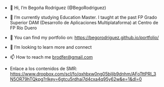 - 👋 Hi, I’m Begoña Rodríguez (@BegoRodriguez)
- 🌱 I’m currently studying Education Master. I taught at the past FP Grado Superior DAM (Desarrollo de Aplicaciones Multiplataforma) at Centro de FP Río Duero
- 👀 You can find my portfolio on: https://begorodriguez.github.io/portfolio/
- 💞️ I’m looking to learn more and connect
- 📫 How to reach me brodfer@gmail.com
  
- Enlace a los contenidos de SMR: https://www.dropbox.com/scl/fo/qxhbxw0ng05bjljb9dnhm/AFoTttPRI_3N5OR79hTQkpg?rlkey=6gtcu5rdhai7d4cxa4q95y62w&e=1&dl=0

<!---
BegoRodriguez/BegoRodriguez is a ✨ special ✨ repository because its `README.md` (this file) appears on your GitHub profile.
You can click the Preview link to take a look at your changes.
--->
